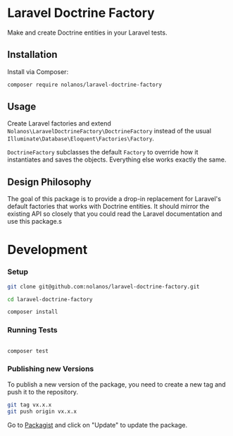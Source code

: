 # Laravel Doctrine Factory

Make and create Doctrine entities in your Laravel tests.

## Installation

Install via Composer:

```bash
composer require nolanos/laravel-doctrine-factory
```

## Usage

Create Laravel factories and extend `Nolanos\LaravelDoctrineFactory\DoctrineFactory` instead of the
usual `Illuminate\Database\Eloquent\Factories\Factory`.

`DoctrineFactory` subclasses the default `Factory` to override how it instantiates and
saves the objects. Everything else works exactly the same.

## Design Philosophy

The goal of this package is to provide a drop-in replacement for Laravel's default
factories that works with Doctrine entities. It should mirror the existing API
so closely that you could read the Laravel documentation and use this package.s

# Development

### Setup

```bash
git clone git@github.com:nolanos/laravel-doctrine-factory.git

cd laravel-doctrine-factory

composer install
```

### Running Tests

```bash

composer test
```

### Publishing new Versions

To publish a new version of the package, you need to create a new tag and push it to the repository.

```bash
git tag vx.x.x
git push origin vx.x.x
```

Go to [Packagist](https://packagist.org/packages/nolanos/laravel-doctrine-factory) and click on "Update" to
update the package.
